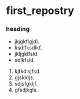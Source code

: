 # first_repostry 
### heading
* jkjgkflgjdl.
* ksdlfksdlkf.
* jkljgklfsld.
* sdlkfsld.

1. kjfkdlsjfsd.
2. gjskldjs.
3. sdjsfgkljf.
4. gfsdjkgls.
